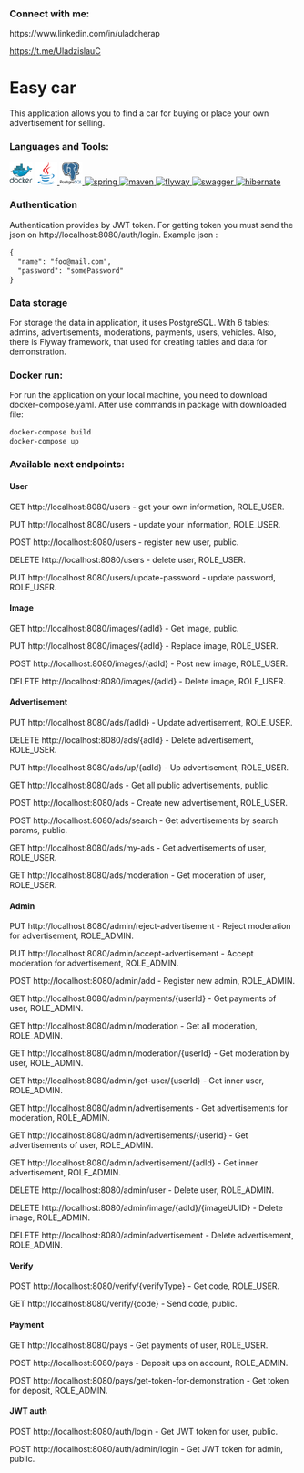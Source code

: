 <h3 align="left">Connect with me:</h3>
<p align="left">
  https://www.linkedin.com/in/uladcherap



  
  https://t.me/UladzislauC
</p>

# Easy car
This application allows you to find a car for buying or place your own advertisement for selling.






<h3 align="left">Languages and Tools:</h3>
<p align="left"> 
<a href="https://www.docker.com/" target="_blank" rel="noreferrer"> <img src="https://raw.githubusercontent.com/devicons/devicon/master/icons/docker/docker-original-wordmark.svg" alt="docker" width="40" height="40"/></a> 
<a href="https://www.java.com" target="_blank" rel="noreferrer"> <img src="https://raw.githubusercontent.com/devicons/devicon/master/icons/java/java-original.svg" alt="java" width="40" height="40"/> </a> 
<a href="https://www.postgresql.org" target="_blank" rel="noreferrer"> <img src="https://raw.githubusercontent.com/devicons/devicon/master/icons/postgresql/postgresql-original-wordmark.svg" alt="postgresql" width="40" height="40"/> </a> 
<a href="https://spring.io/" target="_blank" rel="noreferrer"> <img src="https://www.vectorlogo.zone/logos/springio/springio-icon.svg" alt="spring" width="40" height="40"/> </a>
<a href="https://maven.apache.org/" target="_blank" rel="noreferrer"> <img src="https://maven.apache.org/images/maven-logo-white-on-black.purevec.svg" alt="maven" width="100" height="40"/> </a>
<a href="https://flywaydb.org/" target="_blank" rel="noreferrer"> <img src="https://flywaydb.org/wp-content/uploads/2020/12/cropped-favicon.png" alt="flyway" width="40" height="40"/> </a>
<a href="https://swagger.io/" target="_blank" rel="noreferrer"> <img src="https://upload.wikimedia.org/wikipedia/commons/a/ab/Swagger-logo.png" alt="swagger" width="40" height="40"/> </a>
<a href="https://hibernate.org/" target="_blank" rel="noreferrer"> <img src="https://upload.wikimedia.org/wikipedia/commons/2/22/Hibernate_logo_a.png" alt="hibernate" width="100" height="40"/> </a>

   </p>
<h3 align="left">Authentication</h3>
Authentication provides by JWT token. For getting token you must send the json on http://localhost:8080/auth/login. Example json : 

````
{
  "name": "foo@mail.com",
  "password": "somePassword"
}
````
<h3 align="left">Data storage</h3>
For storage the data in application, it uses PostgreSQL. With 6 tables: admins, advertisements, moderations, payments, users, vehicles.
 Also, there is Flyway framework, that used for creating tables and data for demonstration.
 
<h3 align="left">Docker run:</h3>
For run the application on your local machine, you need to download docker-compose.yaml. After use commands in package with downloaded file: 

````
docker-compose build
docker-compose up
````
<h3 align="left">Available next endpoints:</h3>
<h4 align="left">User</h4>

GET http://localhost:8080/users - get your own information, ROLE_USER.

PUT http://localhost:8080/users - update your information, ROLE_USER.

POST http://localhost:8080/users - register new user, public.

DELETE http://localhost:8080/users - delete user,  ROLE_USER.

PUT http://localhost:8080/users/update-password - update password, ROLE_USER.

<h4 align="left">Image</h4>


GET
 http://localhost:8080/images/{adId} - 
Get image, public.


PUT
 http://localhost:8080/images/{adId} - 
Replace image,  ROLE_USER.


POST
 http://localhost:8080/images/{adId} - 
Post new image,  ROLE_USER.


DELETE
 http://localhost:8080/images/{adId} - 
Delete image,  ROLE_USER.

<h4 align="left">Advertisement</h4>



PUT
 http://localhost:8080/ads/{adId} - 
Update advertisement,  ROLE_USER.


DELETE
 http://localhost:8080/ads/{adId} - 
Delete advertisement,  ROLE_USER.


PUT
 http://localhost:8080/ads/up/{adId} - 
Up advertisement,  ROLE_USER.


GET
 http://localhost:8080/ads - 
Get all public advertisements, public.


POST
 http://localhost:8080/ads - 
Create new advertisement,  ROLE_USER.


POST
 http://localhost:8080/ads/search - 
Get advertisements by search params, public.


GET
 http://localhost:8080/ads/my-ads - 
Get advertisements of user,  ROLE_USER.


GET
 http://localhost:8080/ads/moderation - 
Get moderation of user,  ROLE_USER.


<h4 align="left">Admin</h4>


PUT
 http://localhost:8080/admin/reject-advertisement - 
Reject moderation for advertisement,  ROLE_ADMIN.


PUT
 http://localhost:8080/admin/accept-advertisement - 
Accept moderation for advertisement,  ROLE_ADMIN.


POST
 http://localhost:8080/admin/add - 
Register new admin,  ROLE_ADMIN.


GET
 http://localhost:8080/admin/payments/{userId} - 
Get payments of user,  ROLE_ADMIN.


GET
 http://localhost:8080/admin/moderation - 
Get all moderation,  ROLE_ADMIN.


GET
 http://localhost:8080/admin/moderation/{userId} - 
Get moderation by user,  ROLE_ADMIN.


GET
 http://localhost:8080/admin/get-user/{userId} - 
Get inner user,  ROLE_ADMIN.


GET
 http://localhost:8080/admin/advertisements - 
Get advertisements for moderation,  ROLE_ADMIN.


GET
 http://localhost:8080/admin/advertisements/{userId} - 
Get advertisements of user,  ROLE_ADMIN.


GET
 http://localhost:8080/admin/advertisement/{adId} - 
Get inner advertisement,  ROLE_ADMIN.


DELETE
 http://localhost:8080/admin/user - 
Delete user,  ROLE_ADMIN.


DELETE
 http://localhost:8080/admin/image/{adId}/{imageUUID} - 
Delete image,  ROLE_ADMIN.


DELETE
 http://localhost:8080/admin/advertisement - 
Delete advertisement,  ROLE_ADMIN.

<h4 align="left">Verify</h4>




POST
 http://localhost:8080/verify/{verifyType} - 
Get code,  ROLE_USER.


GET
 http://localhost:8080/verify/{code} - 
Send code, public.

<h4 align="left">Payment</h4>



GET
 http://localhost:8080/pays - 
Get payments of user, ROLE_USER.


POST
 http://localhost:8080/pays - 
Deposit ups on account, ROLE_ADMIN.


POST
 http://localhost:8080/pays/get-token-for-demonstration - 
Get token for deposit, ROLE_ADMIN.


<h4 align="left">JWT auth</h4>

POST
 http://localhost:8080/auth/login - 
Get JWT token for user, public.


POST
 http://localhost:8080/auth/admin/login - 
Get JWT token for admin, public.
